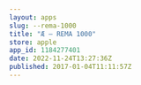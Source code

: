 ```yaml
---
layout: apps
slug: --rema-1000
title: "Æ – REMA 1000"
store: apple
app_id: 1184277401
date: 2022-11-24T13:27:36Z
published: 2017-01-04T11:11:57Z
---
```

